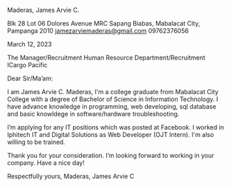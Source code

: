 Maderas, James Arvie C.

Blk 28 Lot 06 Dolores Avenue MRC Sapang Biabas,
Mabalacat City, Pampanga 2010
jamezarviemaderas@gmail.com
09762376056

 

March 12, 2023

 

The Manager/Recruitment
Human Resource Department/Recruitment
ICargo Pacific

 

Dear Sir/Ma’am:

 

I am James Arvie C. Maderas, I'm a college graduate from Mabalacat City College with a degree of Bachelor of Science in Information Technology. I have advance knowledge in programming, web developing, sql database and basic knowldege in software/hardware troubleshooting.

I’m applying for any IT positions which was posted at Facebook. I worked in Iphitech IT and Digital Solutions as Web Developer (OJT Intern). I'm also willing to be trained.

Thank you for your consideration. I’m looking forward to working in your company. Have a nice day!
 

Respectfully yours,
Maderas, James Arvie C